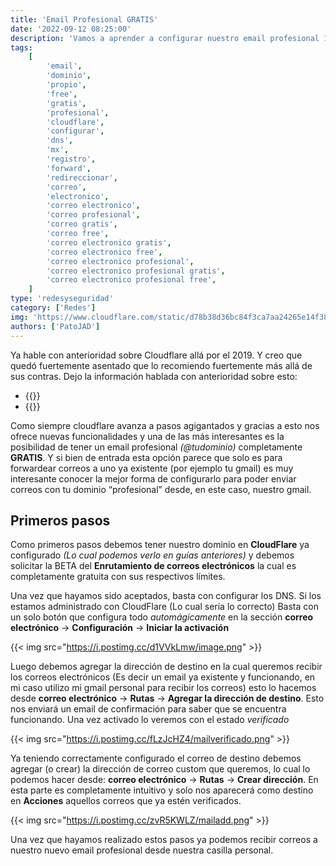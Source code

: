 ```yaml
---
title: 'Email Profesional GRATIS'
date: '2022-09-12 08:25:00'
description: 'Vamos a aprender a configurar nuestro email profesional 100% free en CloudFlare con un dominio propio.'
tags:
    [
        'email',
        'dominio',
        'propio',
        'free',
        'gratis',
        'profesional',
        'cloudflare',
        'configurar',
        'dns',
        'mx',
        'registro',
        'forward',
        'redireccionar',
        'correo',
        'electronico',
        'correo electronico',
        'correo profesional',
        'correo gratis',
        'correo free',
        'correo electronico gratis',
        'correo electronico free',
        'correo electronico profesional',
        'correo electronico profesional gratis',
        'correo electronico profesional free',
    ]
type: 'redesyseguridad'
category: ['Redes']
img: 'https://www.cloudflare.com/static/d78b38d36bc84f3ca7aa24265e14f381/cloudflare_email_routing.png'
authors: ['PatoJAD']
---
```


Ya hable con anterioridad sobre Cloudflare allá por el 2019. Y creo que quedó fuertemente asentado que lo recomiendo fuertemente más allá de sus contras. Dejo la información hablada con anterioridad sobre esto:

-   {{<textlink text="CloudFlare ¿Que es? Ventajas y Desventajas" url="/programacion/2019/10/cloudflare-que-es-ventajas-y-desventajas/" >}}
-   {{<textlink text="Configurar GitLab Pages con CloudFlare" url="/programacion/2019/11/configurar-gitlab-pages-con-cloudflare/" >}}

Como siempre cloudflare avanza a pasos agigantados y gracias a esto nos ofrece nuevas funcionalidades y una de las más interesantes es la posibilidad de tener un email profesional _(@tudominio)_ completamente **GRATIS**. Y si bien de entrada esta opción parece que solo es para forwardear correos a uno ya existente (por ejemplo tu gmail) es muy interesante conocer la mejor forma de configurarlo para poder enviar correos con tu dominio “profesional” desde, en este caso, nuestro gmail.

## Primeros pasos

Como primeros pasos debemos tener nuestro dominio en **CloudFlare** ya configurado _(Lo cual podemos verlo en guías anteriores)_ y debemos solicitar la BETA del **Enrutamiento de correos electrónicos** la cual es completamente gratuita con sus respectivos límites.

Una vez que hayamos sido aceptados, basta con configurar los DNS. Si los estamos administrado con CloudFlare (Lo cual sería lo correcto) Basta con un solo botón que configura todo _automágicamente_ en la sección **correo electrónico** -> **Configuración** -> **Iniciar la activación**

{{< img src="https://i.postimg.cc/d1VVkLmw/image.png" >}}

Luego debemos agregar la dirección de destino en la cual queremos recibir los correos electrónicos (Es decir un email ya existente y funcionando, en mi caso utilizo mi gmail personal para recibir los correos) esto lo hacemos desde **correo electrónico** -> **Rutas** -> **Agregar la dirección de destino**. Esto nos enviará un email de confirmación para saber que se encuentra funcionando. Una vez activado lo veremos con el estado _verificado_

{{< img src="https://i.postimg.cc/fLzJcHZ4/mailverificado.png" >}}

Ya teniendo correctamente configurado el correo de destino debemos agregar (o crear) la dirección de correo custom que queremos, lo cual lo podemos hacer desde: **correo electrónico** -> **Rutas** -> **Crear dirección**. En esta parte es completamente intuitivo y solo nos aparecerá como destino en **Acciones** aquellos correos que ya estén verificados.

{{< img src="https://i.postimg.cc/zvR5KWLZ/mailadd.png" >}}

Una vez que hayamos realizado estos pasos ya podemos recibir correos a nuestro nuevo email profesional desde nuestra casilla personal.
